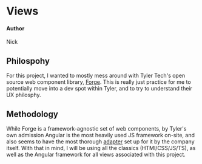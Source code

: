 # Views 
#### Author
Nick
## Philospohy
For this project, I wanted to mostly mess around with Tyler Tech's open source web component library, [Forge](https://github.com/tyler-technologies-oss/forge/). This is really just practice for me to potentially move into a dev spot within Tyler, and to try to understand their UX philosphy.
## Methodology
While Forge is a framework-agnostic set of web components, by Tyler's own admission Angular is the most heavily used JS framework on-site, and also seems to have the most thorough [adapter](https://github.com/tyler-technologies-oss/forge-angular) set up for it by the company itself. With that in mind, I will be using all the classics (HTMl/CSS/JS/TS), as well as the Angular framework for all views associated with this project.
